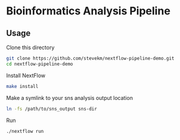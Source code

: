 # Bioinformatics Analysis Pipeline

## Usage

Clone this directory

```bash
git clone https://github.com/stevekm/nextflow-pipeline-demo.git
cd nextflow-pipeline-demo
```

Install NextFlow

```bash
make install
```

Make a symlink to your sns analysis output location

```bash
ln -fs /path/to/sns_output sns-dir
```

Run

```bash
./nextflow run
```
